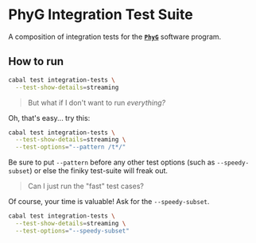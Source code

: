 PhyG Integration Test Suite
===========================

A composition of integration tests for the [**`PhyG`**][GitHub-PhyG] software program.


## How to run

```bash
cabal test integration-tests \
  --test-show-details=streaming
```

> But what if I don't want to run *everything?*

Oh, that's easy... try this:

```bash
cabal test integration-tests \
  --test-show-details=streaming \
  --test-options="--pattern /t*/"
```

Be sure to put `--pattern` before any other test options (such as `--speedy-subset`) or else the finiky test-suite will freak out.

> Can I just run the "fast" test cases?

Of course, your time is valuable! Ask for the `--speedy-subset`.

```bash
cabal test integration-tests \
  --test-show-details=streaming \
  --test-options="--speedy-subset"
```

[GitHub-PhyG]: https://github.com/AMNH/PhyG#readme
